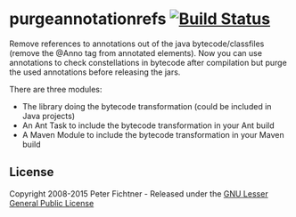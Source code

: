 # purgeannotationrefs [![Build Status](https://travis-ci.org/pfichtner/purgeannotationrefs.svg?branch=master)](https://travis-ci.org/pfichtner/purgeannotationrefs)

Remove references to annotations out of the java bytecode/classfiles (remove the @Anno tag from annotated elements). 
Now you can use annotations to check constellations in bytecode after compilation but purge the used annotations before releasing the jars.

There are three modules: 
- The library doing the bytecode transformation (could be included in Java projects)
- An Ant Task to include the bytecode transformation in your Ant build
- A Maven Module to include the bytecode transformation in your Maven build

## License

Copyright 2008-2015 Peter Fichtner - Released under the [ GNU Lesser General Public License ](https://www.gnu.org/licenses/lgpl-3.0.html)
